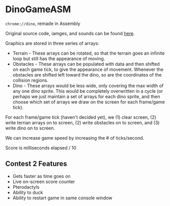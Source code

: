 # DinoGameASM
`chrome://dino`, remade in Assembly

Original source code, iamges, and sounds can be found [here](https://source.chromium.org/chromium/chromium/src/+/main:components/neterror/).

Graphics are stored in three series of arrays:

- Terrain - These arrays can be rotated, so that the terrain goes an infinite loop but still has the appearance of moving.
- Obstacles - These arrays can be populated with data and then shifted on each game tick, to give the appearance of movement. Whenever the obstacles are shifted left toward the dino, so are the coordinates of the collision regions.
- Dino - These arrays would be less wide, only covering the max width of any one dino sprite. This would be completely overwritten in a cycle (or perhaps we just maintain a set of arrays for each dino sprite, and then choose which set of arrays we draw on the screen for each frame/game tick).

For each frame/game tick (haven't decided yet), we (1) clear screen, (2) write terrian arrays on to screen, (2) write obstacles on to screen, and (3) write dino on to screen.

We can increase game speed by increasing the # of ticks/second.

Score is milliseconds elapsed / 10

## Contest 2 Features

- Gets faster as time goes on
- Live on-screen score counter
- Pterodactyls
- Ability to duck
- Ability to restart game in same console window
